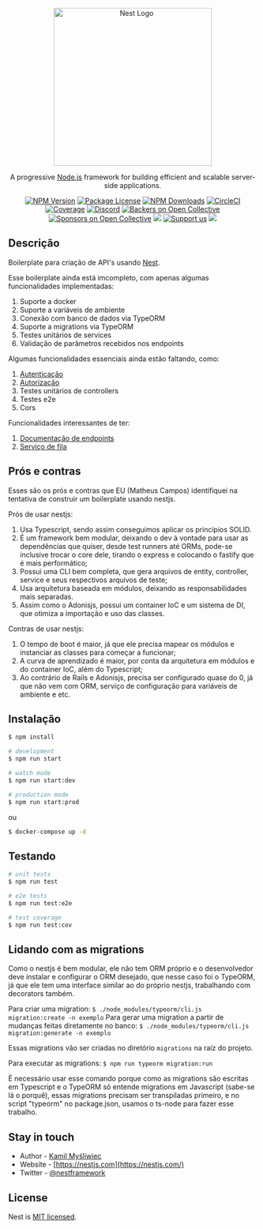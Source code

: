 <p align="center">
  <a href="http://nestjs.com/" target="blank"><img src="https://nestjs.com/img/logo_text.svg" width="320" alt="Nest Logo" /></a>
</p>

[circleci-image]: https://img.shields.io/circleci/build/github/nestjs/nest/master?token=abc123def456
[circleci-url]: https://circleci.com/gh/nestjs/nest

  <p align="center">A progressive <a href="http://nodejs.org" target="_blank">Node.js</a> framework for building efficient and scalable server-side applications.</p>
    <p align="center">
<a href="https://www.npmjs.com/~nestjscore" target="_blank"><img src="https://img.shields.io/npm/v/@nestjs/core.svg" alt="NPM Version" /></a>
<a href="https://www.npmjs.com/~nestjscore" target="_blank"><img src="https://img.shields.io/npm/l/@nestjs/core.svg" alt="Package License" /></a>
<a href="https://www.npmjs.com/~nestjscore" target="_blank"><img src="https://img.shields.io/npm/dm/@nestjs/common.svg" alt="NPM Downloads" /></a>
<a href="https://circleci.com/gh/nestjs/nest" target="_blank"><img src="https://img.shields.io/circleci/build/github/nestjs/nest/master" alt="CircleCI" /></a>
<a href="https://coveralls.io/github/nestjs/nest?branch=master" target="_blank"><img src="https://coveralls.io/repos/github/nestjs/nest/badge.svg?branch=master#9" alt="Coverage" /></a>
<a href="https://discord.gg/G7Qnnhy" target="_blank"><img src="https://img.shields.io/badge/discord-online-brightgreen.svg" alt="Discord"/></a>
<a href="https://opencollective.com/nest#backer" target="_blank"><img src="https://opencollective.com/nest/backers/badge.svg" alt="Backers on Open Collective" /></a>
<a href="https://opencollective.com/nest#sponsor" target="_blank"><img src="https://opencollective.com/nest/sponsors/badge.svg" alt="Sponsors on Open Collective" /></a>
  <a href="https://paypal.me/kamilmysliwiec" target="_blank"><img src="https://img.shields.io/badge/Donate-PayPal-ff3f59.svg"/></a>
    <a href="https://opencollective.com/nest#sponsor"  target="_blank"><img src="https://img.shields.io/badge/Support%20us-Open%20Collective-41B883.svg" alt="Support us"></a>
  <a href="https://twitter.com/nestframework" target="_blank"><img src="https://img.shields.io/twitter/follow/nestframework.svg?style=social&label=Follow"></a>
</p>
  <!--[![Backers on Open Collective](https://opencollective.com/nest/backers/badge.svg)](https://opencollective.com/nest#backer)
  [![Sponsors on Open Collective](https://opencollective.com/nest/sponsors/badge.svg)](https://opencollective.com/nest#sponsor)-->

## Descrição

Boilerplate para criação de API's usando [Nest](https://github.com/nestjs/nest).

Esse boilerplate ainda está imcompleto, com apenas algumas funcionalidades implementadas:

1.  Suporte a docker
2.  Suporte a variáveis de ambiente
3.  Conexão com banco de dados via TypeORM
3.  Suporte a migrations via TypeORM
4.  Testes unitários de services
5.  Validação de parâmetros recebidos nos endpoints

Algumas funcionalidades essenciais ainda estão faltando, como:

1.  [Autenticação](https://docs.nestjs.com/security/authentication#authentication)
2.  [Autorização](https://docs.nestjs.com/security/authorization)
3.  Testes unitários de controllers
4.  Testes e2e
5.  Cors

Funcionalidades interessantes de ter:

1.  [Documentação de endpoints](https://docs.nestjs.com/openapi/introduction)
2.  [Serviço de fila](https://docs.nestjs.com/techniques/queues)


## Prós e contras

Esses são os prós e contras que EU (Matheus Campos) identifiquei na tentativa de construir um boilerplate usando nestjs.

Prós de usar nestjs:

1.  Usa Typescript, sendo assim conseguimos aplicar os princípios SOLID.
2.  É um framework bem modular, deixando o dev à vontade para usar as dependências que quiser, desde test runners até ORMs, pode-se inclusive trocar o core dele, tirando o express e colocando o fastify que é mais performático;
3.  Possui uma CLI bem completa, que gera arquivos de entity, controller, service e seus respectivos arquivos de teste;
4. Usa arquitetura baseada em módulos, deixando as responsabilidades mais separadas.
4.  Assim como o Adonisjs, possui um container IoC e um sistema de DI, que otimiza a importação e uso das classes.

Contras de usar nestjs:

1.  O tempo de boot é maior, já que ele precisa mapear os módulos e instanciar as classes para começar a funcionar;
2.  A curva de aprendizado é maior, por conta da arquitetura em módulos e do container IoC, além do Typescript;
3.  Ao contrário de Rails e Adonisjs, precisa ser configurado quase do 0, já que não vem com ORM, serviço de configuração para variáveis de ambiente e etc.

## Instalação

```bash
$ npm install

# development
$ npm run start

# watch mode
$ npm run start:dev

# production mode
$ npm run start:prod
```

ou

```bash
$ docker-compose up -d
```

## Testando

```bash
# unit tests
$ npm run test

# e2e tests
$ npm run test:e2e

# test coverage
$ npm run test:cov
```

## Lidando com as migrations

Como o nestjs é bem modular, ele não tem ORM próprio e o desenvolvedor deve instalar e configurar o ORM desejado, que nesse caso foi o TypeORM, já que ele tem uma interface similar ao do próprio nestjs, trabalhando com decorators também.

Para criar uma migration: `$ ./node_modules/typeorm/cli.js migration:create -n exemplo`
Para gerar uma migration a partir de mudanças feitas diretamente no banco: `$ ./node_modules/typeorm/cli.js migration:generate -n exemplo`

Essas migrations vão ser criadas no diretório `migrations` na raíz do projeto.

Para executar as migrations: `$ npm run typeorm migration:run`

É necessário usar esse comando porque como as migrations são escritas em Typescript e o TypeORM só entende migrations em Javascript (sabe-se lá o porquê), essas migrations precisam ser transpiladas primeiro, e no script "typeorm" no package.json, usamos o ts-node para fazer esse trabalho.

## Stay in touch

- Author - [Kamil Myśliwiec](https://kamilmysliwiec.com)
- Website - [https://nestjs.com](https://nestjs.com/)
- Twitter - [@nestframework](https://twitter.com/nestframework)

## License

Nest is [MIT licensed](LICENSE).
